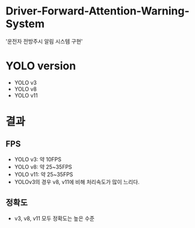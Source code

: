 # Driver-Forward-Attention-Warning-System
'운전자 전방주시 알림 시스템 구현'

# YOLO version
- YOLO v3
- YOLO v8
- YOLO v11

# 결과
## FPS
- YOLO v3: 약 10FPS
- YOLO v8: 약 25~35FPS
- YOLO v11: 약 25~35FPS
- YOLOv3의 경우 v8, v11에 비해 처리속도가 많이 느리다.

## 정확도
- v3, v8, v11 모두 정확도는 높은 수준

